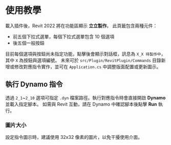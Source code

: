 # 使用教學

載入插件後，Revit 2022 將在功能區顯示 **立立製作**。
此頁籤包含兩種元件：

- 前五個下拉式選單，每個下拉式選單包含 10 個選項
- 後五個一般按鈕

目前每個選項與按鈕尚未指定功能，點擊後會顯示對話框，訊息為 `X_X 待製作中`，其中 `X` 為按鈕與選項編號。
未來可於 `src/Plugin/RevitPlugin/Commands` 目錄新增或修改對應指令實作，並可在 `Application.cs` 中調整版面配置或更新圖示。

## 執行 Dynamo 指令
透過 `2_1`~`2_10` 選項可指定 `.dyn` 檔案路徑。執行對應指令時會直接開啟 **Dynamo** 並載入指定腳本。
如需與 Revit 互動，請在 Dynamo 中確認腳本後點擊 **Run** 執行。

### 圖片大小
設定指令圖示時，建議使用 32x32 像素的圖片，以免干擾使用介面。
